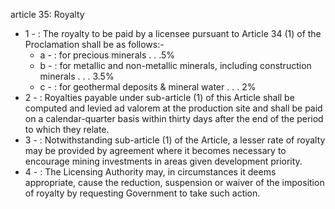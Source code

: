 article 35: Royalty

<ul>
			<li>1 - : The royalty to be paid by a licensee pursuant to Article 34 (1) of the Proclamation shall be as follows:-<ul>
						<li>a - : for precious minerals . . .5%<ul>
						</ul></li>						<li>b - : for metallic and non-metallic minerals, including construction minerals . . . 3.5%<ul>
						</ul></li>						<li>c - : for geothermal deposits &amp; mineral water . . . 2%<ul>
						</ul></li>			</ul></li>			<li>2 - : Royalties payable under sub-article (1) of this Article shall be computed and levied ad valorem at the production site and shall be paid on a calendar-quarter basis within thirty days after the end of the period to which they relate.<ul>
			</ul></li>			<li>3 - : Notwithstanding sub-article (1) of the Article, a lesser rate of royalty may be provided by agreement where it becomes necessary to encourage mining investments in areas given development priority.<ul>
			</ul></li>			<li>4 - : The Licensing Authority may, in circumstances it deems appropriate, cause the reduction, suspension or waiver of the imposition of royalty by requesting Government to take such action.<ul>
			</ul></li></ul>
